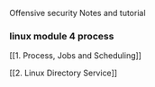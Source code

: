 Offensive security Notes  and tutorial

### linux module 4 process

[[1. Process, Jobs and Scheduling]]

[[2. Linux Directory Service]]




